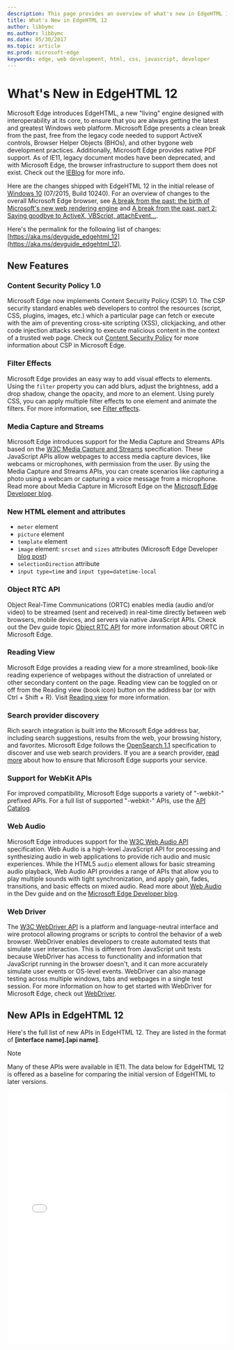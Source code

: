 ```yaml
---
description: This page provides an overview of what's new in EdgeHTML 12.
title: What's New in EdgeHTML 12
author: libbymc
ms.author: libbymc
ms.date: 05/30/2017
ms.topic: article
ms.prod: microsoft-edge
keywords: edge, web development, html, css, javascript, developer
---
```


# What's New in EdgeHTML 12

Microsoft Edge introduces EdgeHTML, a new "living" engine designed with interoperability at its core, to ensure that you are always getting the latest and greatest Windows web platform. Microsoft Edge presents a clean break from the past, free from the legacy code needed to support ActiveX controls, Browser Helper Objects (BHOs), and other bygone web development practices. Additionally, Microsoft Edge provides native PDF support. As of IE11, legacy document modes have been deprecated, and with Microsoft Edge, the browser infrastructure to support them does not exist. Check out the [IEBlog](http://go.microsoft.com/fwlink/p/?LinkID=519011) for more info.

Here are the changes shipped with EdgeHTML 12 in the initial release of [Windows 10](https://blogs.windows.com/windowsexperience/2015/07/28/windows-10-free-upgrade-available-in-190-countries) (07/2015, Build 10240). For an overview of changes to the overall Microsoft Edge browser, see [A break from the past: the birth of Microsoft's new web rendering engine](https://blogs.windows.com/msedgedev/2015/02/26/a-break-from-the-past-the-birth-of-microsofts-new-web-rendering-engine/) and [A break from the past, part 2: Saying goodbye to ActiveX, VBScript, attachEvent...](https://blogs.windows.com/msedgedev/2015/05/06/a-break-from-the-past-part-2-saying-goodbye-to-activex-vbscript-attachevent/).

Here's the permalink for the following list of changes: [https://aka.ms/devguide_edgehtml_12](https://aka.ms/devguide_edgehtml_12).


## New Features

### Content Security Policy 1.0
Microsoft Edge now implements Content Security Policy (CSP) 1.0. The CSP security standard enables web developers to control the resources (script, CSS, plugins, images, etc.) which a particular page can fetch or execute with the aim of preventing cross-site scripting (XSS), clickjacking, and other code injection attacks seeking to execute malicious content in the context of a trusted web page. Check out [Content Security Policy](https://docs.microsoft.com/microsoft-edge/dev-guide/security/content-security-policy) for more information about CSP in Microsoft Edge. 

### Filter Effects
Microsoft Edge provides an easy way to add visual effects to elements. Using the `filter` property you can add blurs, adjust the brightness, add a drop shadow, change the opacity, and more to an element. Using purely CSS, you can apply multiple filter effects to one element and animate the filters. For more information, see [Filter effects](https://docs.microsoft.com/microsoft-edge/dev-guide/css/filter-effects).

### Media Capture and Streams
Microsoft Edge introduces support for the Media Capture and Streams APIs based on the [W3C Media Capture and Streams](http://go.microsoft.com/fwlink/p/?LinkID=534096) specification. These JavaScript APIs allow webpages to access media capture devices, like webcams or microphones, with permission from the user. By using the Media Capture and Streams APIs, you can create scenarios like capturing a photo using a webcam or capturing a voice message from a microphone. Read more about Media Capture in Microsoft Edge on the [Microsoft Edge Developer blog](https://blogs.windows.com/msedgedev/2015/05/13/announcing-media-capture-functionality-in-microsoft-edge/). 

### New HTML element and attributes
* `meter` element
* `picture` element
* `template` element
* `image` element: `srcset` and `sizes` attributes (Microsoft Edge Developer [blog post](https://blogs.windows.com/msedgedev/2015/06/08/introducing-srcset-responsive-images-in-microsoft-edge/))
* `selectionDirection` attribute
* `input type=time` and `input type=datetime-local`

### Object RTC API 
Object Real-Time Communications (ORTC) enables media (audio and/or video) to be streamed (sent and received) in real-time directly between web browsers, mobile devices, and servers via native JavaScript APIs. Check out the Dev guide topic [Object RTC API](https://docs.microsoft.com/microsoft-edge/dev-guide/realtime-communication/object-rtc-api) for more information about ORTC in Microsoft Edge. 

### Reading View
Microsoft Edge provides a reading view for a more streamlined, book-like reading experience of webpages without the distraction of unrelated or other secondary content on the page. Reading view can be toggled on or off from the Reading view (book icon) button on the address bar (or with Ctrl + Shift + R). Visit [Reading view](https://docs.microsoft.com/microsoft-edge/dev-guide/browser/reading-view) for more information. 

### Search provider discovery
Rich search integration is built into the Microsoft Edge address bar, including search suggestions, results from the web, your browsing history, and favorites. Microsoft Edge follows the [OpenSearch 1.1](http://go.microsoft.com/fwlink/p/?LinkID=208582) specification to discover and use web search providers. If you are a search provider, [read more](https://docs.microsoft.com/microsoft-edge/dev-guide/browser/search-provider-discovery) about how to ensure that Microsoft Edge supports your service. 

### Support for WebKit APIs
For improved compatibility, Microsoft Edge supports a variety of "-webkit-" prefixed APIs. For a full list of supported "-webkit-" APIs, use the [API Catalog](https://developer.microsoft.com/microsoft-edge/platform/catalog/?page=1&q=webkit).

### Web Audio
Microsoft Edge introduces support for the [W3C Web Audio API](http://go.microsoft.com/fwlink/p/?LinkID=512167) specification. Web Audio is a high-level JavaScript API for processing and synthesizing audio in web applications to provide rich audio and music experiences. While the HTML5 `audio` element allows for basic streaming audio playback, Web Audio API provides a range of APIs that allow you to play multiple sounds with tight synchronization, and apply gain, fades, transitions, and basic effects on mixed audio. Read more about [Web Audio](https://docs.microsoft.com/microsoft-edge/dev-guide/multimedia/web-audio) in the Dev guide and on the [Microsoft Edge Developer blog](https://blogs.windows.com/msedgedev/2015/05/19/bringing-web-audio-to-microsoft-edge-for-interoperable-gaming-and-enthusiast-media/). 

### Web Driver 
The [W3C WebDriver API](http://www.w3.org/TR/webdriver/) is a platform and language-neutral interface and wire protocol allowing programs or scripts to control the behavior of a web browser. WebDriver enables developers to create automated tests that simulate user interaction. This is different from JavaScript unit tests because WebDriver has access to functionality and information that JavaScript running in the browser doesn't, and it can more accurately simulate user events or OS-level events. WebDriver can also manage testing across multiple windows, tabs and webpages in a single test session.  For more information on how to get started with WebDriver for Microsoft Edge, check out [WebDriver](https://docs.microsoft.com/microsoft-edge/dev-guide/tools/webdriver). 


## New APIs in EdgeHTML 12

Here's the full list of new APIs in EdgeHTML 12.  They are listed in the format of **[interface name].[api name]**.

 > [!NOTE] 
 > Many of these APIs were available in IE11. The data below for EdgeHTML 12 is offered as a baseline for comparing the initial version of EdgeHTML to later versions.

<iframe height='580' scrolling='no' title='New APIs in EdgeHTML 12' src='//codepen.io/MicrosoftEdgeDocumentation/embed/pPOwby/?height=580&theme-id=23761&default-tab=result&embed-version=2' frameborder='no' allowtransparency='true' allowfullscreen='true' style='width: 100%;'>See the Pen <a href='https://codepen.io/MicrosoftEdgeDocumentation/pen/pPOwby/'>New APIs in EdgeHTML 12</a> by Microsoft Edge Docs (<a href='https://codepen.io/MicrosoftEdgeDocumentation'>@MicrosoftEdgeDocumentation</a>) on <a href='https://codepen.io'>CodePen</a>.</iframe>
